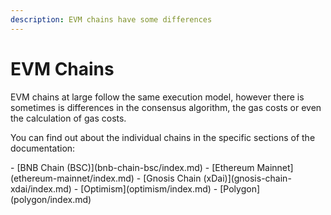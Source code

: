 ```yaml
---
description: EVM chains have some differences
---
```


# EVM Chains

EVM chains at large follow the same execution model, however there is sometimes is differences in the consensus algorithm, the gas costs or even the calculation of gas costs.

You can find out about the individual chains in the specific sections of the documentation:

<div class="cards grid" markdown>
- [BNB Chain (BSC)](bnb-chain-bsc/index.md)
- [Ethereum Mainnet](ethereum-mainnet/index.md)
- [Gnosis Chain (xDai)](gnosis-chain-xdai/index.md)
- [Optimism](optimism/index.md)
- [Polygon](polygon/index.md)
</div>
